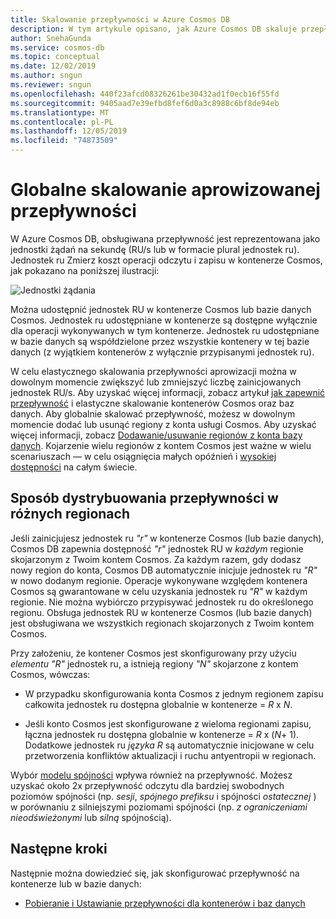 ```yaml
---
title: Skalowanie przepływności w Azure Cosmos DB
description: W tym artykule opisano, jak Azure Cosmos DB skaluje przepływność w różnych regionach, w których zainicjowano konto usługi Azure Cosmos.
author: SnehaGunda
ms.service: cosmos-db
ms.topic: conceptual
ms.date: 12/02/2019
ms.author: sngun
ms.reviewer: sngun
ms.openlocfilehash: 440f23afcd08326261be30432ad1f0ecb16f55fd
ms.sourcegitcommit: 9405aad7e39efbd8fef6d0a3c8988c6bf8de94eb
ms.translationtype: MT
ms.contentlocale: pl-PL
ms.lasthandoff: 12/05/2019
ms.locfileid: "74873509"
---
```

# <a name="globally-scale-provisioned-throughput"></a>Globalne skalowanie aprowizowanej przepływności 

W Azure Cosmos DB, obsługiwana przepływność jest reprezentowana jako jednostki żądań na sekundę (RU/s lub w formacie plural jednostek ru). Jednostek ru Zmierz koszt operacji odczytu i zapisu w kontenerze Cosmos, jak pokazano na poniższej ilustracji:

![Jednostki żądania](./media/scaling-throughput/request-unit-charge-of-read-and-write-operations.png)

Można udostępnić jednostek RU w kontenerze Cosmos lub bazie danych Cosmos. Jednostek ru udostępniane w kontenerze są dostępne wyłącznie dla operacji wykonywanych w tym kontenerze. Jednostek ru udostępniane w bazie danych są współdzielone przez wszystkie kontenery w tej bazie danych (z wyjątkiem kontenerów z wyłącznie przypisanymi jednostek ru).

W celu elastycznego skalowania przepływności aprowizacji można w dowolnym momencie zwiększyć lub zmniejszyć liczbę zainicjowanych jednostek RU/s. Aby uzyskać więcej informacji, zobacz artykuł [jak zapewnić przepływność](set-throughput.md) i elastyczne skalowanie kontenerów Cosmos oraz baz danych. Aby globalnie skalować przepływność, możesz w dowolnym momencie dodać lub usunąć regiony z konta usługi Cosmos. Aby uzyskać więcej informacji, zobacz [Dodawanie/usuwanie regionów z konta bazy danych](how-to-manage-database-account.md#addremove-regions-from-your-database-account). Kojarzenie wielu regionów z kontem Cosmos jest ważne w wielu scenariuszach — w celu osiągnięcia małych opóźnień i [wysokiej dostępności](high-availability.md) na całym świecie.

## <a name="how-provisioned-throughput-is-distributed-across-regions"></a>Sposób dystrybuowania przepływności w różnych regionach

Jeśli zainicjujesz jednostek ru *"r"* w kontenerze Cosmos (lub bazie danych), Cosmos DB zapewnia dostępność *"r"* jednostek RU w *każdym* regionie skojarzonym z Twoim kontem Cosmos. Za każdym razem, gdy dodasz nowy region do konta, Cosmos DB automatycznie inicjuje jednostek ru *"R"* w nowo dodanym regionie. Operacje wykonywane względem kontenera Cosmos są gwarantowane w celu uzyskania jednostek ru *"R"* w każdym regionie. Nie można wybiórczo przypisywać jednostek ru do określonego regionu. Obsługa jednostek RU w kontenerze Cosmos (lub bazie danych) jest obsługiwana we wszystkich regionach skojarzonych z Twoim kontem Cosmos.

Przy założeniu, że kontener Cosmos jest skonfigurowany przy użyciu *elementu "R"* jednostek ru, a istnieją regiony *"N"* skojarzone z kontem Cosmos, wówczas:

- W przypadku skonfigurowania konta Cosmos z jednym regionem zapisu całkowita jednostek ru dostępna globalnie w kontenerze = *R* x *N*.

- Jeśli konto Cosmos jest skonfigurowane z wieloma regionami zapisu, łączna jednostek ru dostępna globalnie w kontenerze = *R* x (*N*+ 1). Dodatkowe jednostek ru *języka R* są automatycznie inicjowane w celu przetworzenia konfliktów aktualizacji i ruchu antyentropii w regionach.

Wybór [modelu spójności](consistency-levels.md) wpływa również na przepływność. Możesz uzyskać około 2x przepływność odczytu dla bardziej swobodnych poziomów spójności (np. *sesji*, *spójnego prefiksu* i spójności *ostatecznej* ) w porównaniu z silniejszymi poziomami spójności (np. *z ograniczeniami nieodświeżonymi* lub *silną* spójnością).

## <a name="next-steps"></a>Następne kroki

Następnie można dowiedzieć się, jak skonfigurować przepływność na kontenerze lub w bazie danych:

* [Pobieranie i Ustawianie przepływności dla kontenerów i baz danych](set-throughput.md) 

